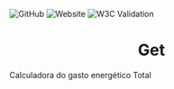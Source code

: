 ![GitHub](https://img.shields.io/github/license/andrescristian/Get)
![Website](https://img.shields.io/website?url=https%3A%2F%2Fandrescristian.github.io%2FGet%2F)
![W3C Validation](https://img.shields.io/w3c-validation/html?targetUrl=https%3A%2F%2Fandrescristian.github.io%2FGet%2F)


<h1 align="center">Get</h1>
<p>Calculadora do gasto energético Total</p>
